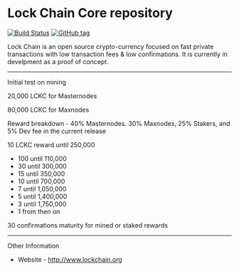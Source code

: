 Lock Chain Core repository
=====================================

[![Build Status](https://travis-ci.org/LytixChain/lytix.png)](https://travis-ci.org/LytixChain/lytix) [![GitHub tag](https://img.shields.io/github/tag/LytixChain/lytix.svg)](https://github.com/lytixchain/lytix/tree/v1.1.4)

Lock Chain is an open source crypto-currency focused on fast private transactions with low transaction fees & low confirmations.  It is currently in develpment as a proof of concept. 

------------------------

Initial test on mining

20,000 LCKC for Masternodes

80,000 LCKC for Maxnodes

Reward breakdown -  40% Masternodes. 30% Maxnodes, 25% Stakers, and 5% Dev fee in the current release

10 LCKC reward until 250,000
- 100 until 110,000
- 30 until 300,000
- 15 until 350,000
- 10 until 700,000
- 7 until 1,050,000
- 5 until 1,400,000
- 3 until 1,750,000
- 1 from then on 

30 confirmations maturity for mined or staked rewards


-------------------------

Other Information

- Website - http://www.lockchain.org
